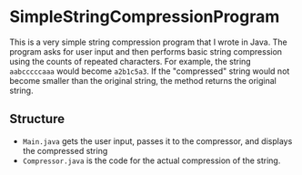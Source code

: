 # SimpleStringCompressionProgram
This is a very simple string compression program that I wrote in Java. The program asks for user input and then performs
basic string compression using the counts of repeated characters. For example, the string `aabcccccaaa` would become `a2b1c5a3`. 
If the "compressed" string would not become smaller than the original string, the method returns the original string.

## Structure
* `Main.java` gets the user input, passes it to the compressor, and displays the compressed string
* `Compressor.java` is the code for the actual compression of the string.
